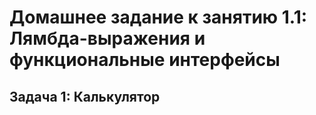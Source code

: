 # Домашнее задание к занятию 1.1: Лямбда-выражения и функциональные интерфейсы
## Задача 1: Калькулятор
